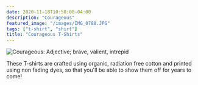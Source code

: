 ```yaml
---
date: 2020-11-18T10:58:08-04:00
description: "Courageous"
featured_image: "/images/IMG_0788.JPG"
tags: ["t-shirt", "shirt"]
title: "Courageous T-Shirts"
---
```

![Courageous: Adjective; brave, valient, intrepid](/images/IMG_0788.JPG "Courageous: Adjective; brave, valient, intrepid")


These T-shirts are crafted using organic, radiation free cotton and printed using non fading dyes, so that you'll be able to show them off for years to come!
